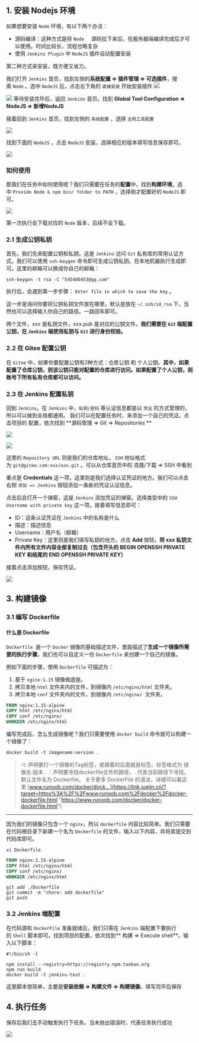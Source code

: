## 1. 安装 Nodejs 环境

如果想要安装 `Node` 环境，有以下两个办法：

-   源码编译：这种方式是将 `Node`     源码拉下来后，在服务器端编译完成后才可以使用。时间比较长，流程也略复杂
-   使用 `Jenkins Plugin` 中 `NodeJS` 插件自动配置安装

第二种方式来安装，既方便又省力。

我们打开 `Jenkins` 首页，找到左侧的**系统配置 => 插件管理 => 可选插件**，搜索 `Node` 。选中 `NodeJS` 后，点击左下角的 `直接安装` 开始安装插件
![](../youdaonote-images/Pasted%20image%2020230417223350.png)

![](../youdaonote-images/Pasted%20image%2020230417223404.png) 等待安装完毕后，返回 `Jenkins` 首页。找到 **Global Tool Configuration => NodeJS => 新增NodeJS**

接着回到 `Jenkins` 首页，找到左侧的 `系统配置` ，选择 `全局工具配置`

![](../youdaonote-images/Pasted%20image%2020230417223849.png)

找到下面的 `NodeJS` ，点击 `NodeJS` 安装，选择相应的版本填写信息保存即可。

![](../youdaonote-images/Pasted%20image%2020230417223858.png)

### 如何使用

那我们在任务中如何使用呢？我们只需要在任务的**配置**中，找到**构建环境**，选中 `Provide Node & npm bin/ folder to PATH` ，选择刚才配置好的 `NodeJS` 即可。

![](../youdaonote-images/Pasted%20image%2020230417223907.png)

第一次执行会下载对应的 `Node` 版本，后续不会下载。

### 2.1 生成公钥私钥

首先，我们先来配置公钥和私钥。这是 `Jenkins` 访问 `Git` 私有库的常用认证方式。我们可以使用 `ssh-keygen` 命令即可生成公钥私钥。在本地机器执行生成即可。这里的邮箱可以换成你自己的邮箱：

```shell
ssh-keygen -t rsa -C "545480453@qq.com"
```

执行后，会遇到第一步步骤： `Enter file in which to save the key` 。

这一步是询问你要将公钥私钥文件放在哪里。默认是放在 `~/.ssh/id_rsa` 下，当然也可以选择输入你自己的路径。一路回车即可。

两个文件，xxx 是私钥文件，xxx.pub 是对应的公钥文件。**我们需要在 `Git` 端配置公钥，在 `Jenkins` 端使用私钥与 `Git` 进行身份校验。**

### 2.2 在 Gitee 配置公钥

在 `Gitee` 中，如果你要配置公钥有2种方式：仓库公钥 和 个人公钥。**其中，如果配置了仓库公钥，则该公钥只能对配置的仓库进行访问。如果配置了个人公钥，则账号下所有私有仓库都可以访问。**

### 2.3 在 Jenkins 配置私钥

回到 `Jenkins`。在 `Jenkins` 中，`私钥/密码` 等认证信息都是以 `凭证` 的方式管理的，所以可以做到全局都通用。 我们可以在配置任务时，来添加一个自己的凭证。点击项目的 配置，依次找到 **源码管理 => Git => Repositories **

![](../youdaonote-images/Pasted%20image%2020230417232100.png)

![](../youdaonote-images/Pasted%20image%2020230417232629.png)

这里的 `Repository URL` 则是我们的仓库地址， `SSH` 地址格式为 `git@gitee.com:xxx/xxx.git` 。可以从仓库首页中的 克隆/下载 => SSH 中看到

重点是 **Credentials** 这一项，这里则是我们选择认证凭证的地方。我们可以点击右侧 `添加 => Jenkins` 按钮添加一条新的凭证认证信息。

点击后会打开一个弹窗，这是 `Jenkins` 添加凭证的弹窗。选择类型中的 `SSH Username with private key` 这一项。接着填写信息即可：

-   ID：这条认证凭证在 `Jenkins` 中的名称是什么
-   描述：描述信息
-   Username：用户名（邮箱）
-   Private Key：这里则是我们填写私钥的地方。点击 **Add** 按钮，**将 xxx 私钥文件内所有文件内容全部复制过去（包含开头的 BEGIN OPENSSH PRIVATE KEY 和结尾的 END OPENSSH PRIVATE KEY）**

接着点击添加按钮，保存凭证。

![](../youdaonote-images/Pasted%20image%2020230417232736.png)

## 3. 构建镜像

### 3.1 编写 Dockerfile

#### 什么是 Dockerfile

`Dockerfile`  是一个 `Docker` 镜像的基础描述文件，里面描述了**生成一个镜像所需要的执行步骤**。我们也可以自定义一份 `Dockerfile` 来创建一个自己的镜像。

例如下面的步骤，使用 `Dockerfile` 可描述为：

1.  基于 `nginx:1.15` 镜像做底座。
2.  拷贝本地 `html` 文件夹内的文件，到镜像内 `/etc/nginx/html` 文件夹。
3.  拷贝本地 `conf` 文件夹内的文件，到镜像内 `/etc/nginx/`  文件夹。

```dockerfile
FROM nginx:1.15-alpine
COPY html /etc/nginx/html
COPY conf /etc/nginx/
WORKDIR /etc/nginx/html
```

编写完成后，怎么生成镜像呢？我们只需要使用 `docker build` 命令就可以构建一个镜像了：

```dockerfile
docker build -t imagename:version .
```

> -t: 声明要打一个镜像的Tag标签，紧跟着的后面就是标签。标签格式为 镜像名:版本 . ：声明要寻找dockerfile文件的路径，. 代表当前路径下寻找。默认文件名为 Dockerfile。 关于更多 DockerFile 的语法，详细可以看这里 [www.runoob.com/docker/dock…](https://link.juejin.cn/?target=https%3A%2F%2Fwww.runoob.com%2Fdocker%2Fdocker-dockerfile.html "https://www.runoob.com/docker/docker-dockerfile.html")

---

因为我们的镜像只包含一个 `nginx`，所以 `dockerfile` 内容比较简单。我们只需要在代码根目录下新建一个名为 `Dockerfile` 的文件，输入以下内容，并将其提交到代码库即可。

```shell
vi Dockerfile
```

```dockerfile
FROM nginx:1.15-alpine
COPY html /etc/nginx/html
COPY conf /etc/nginx/
WORKDIR /etc/nginx/html
```

```shell
git add ./Dockerfile
git commit -m "chore: add dockerfile"
git push
```

### 3.2 Jenkins 端配置

在代码源和 `DockerFile` 准备就绪后，我们只需在 `Jenkins` 端配置下要执行的 `Shell` 脚本即可。找到项目的配置，依次找到** 构建 => Execute shell**。输入以下脚本：

```shell
#!/bin/sh -l

npm install --registry=https://registry.npm.taobao.org
npm run build
docker build -t jenkins-test .
```

这里脚本很简单，主要是**安装依赖 => 构建文件 => 构建镜像**。填写完毕后保存

## 4. 执行任务

保存后我们去手动触发执行下任务。当未抛出错误时，代表任务执行成功

![](../youdaonote-images/Pasted%20image%2020230417233548.png)

